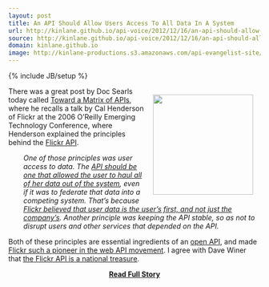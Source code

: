 ```yaml
---
layout: post
title: An API Should Allow Users Access To All Data In A System
url: http://kinlane.github.io/api-voice/2012/12/16/an-api-should-allow-users-access-to-all-data-in-a-system/
source: http://kinlane.github.io/api-voice/2012/12/16/an-api-should-allow-users-access-to-all-data-in-a-system/
domain: kinlane.github.io
image: http://kinlane-productions.s3.amazonaws.com/api-evangelist-site/blog/flickr-logo.jpg
---
```

{% include JB/setup %}<p><p><a title="Flickr APII" href="http://www.flickr.com/services/api/"><img style="padding: 15px;" src="https://s3.amazonaws.com/kinlane-productions/flickr.jpg" alt="" width="200" align="right" /></a></p>
<p>There was a great post by Doc Searls today called <a href="http://blogs.law.harvard.edu/vrm/2012/12/16/toward-a-matrix-of-apis/">Toward a Matrix of APIs</a>, where he recalls a talk by Cal Henderson of Flickr at the 2006 O&rsquo;Reilly Emerging Technology Conference, where Henderson explained the principles behind the <a title="Flickr API" href="http://www.flickr.com/services/api/">Flickr API</a>.</p>
<p style="padding-left: 30px;"><em>One of those principles was user access to data.   The <span style="text-decoration: underline;">API should be one that allowed the user to haul all of her data out of the system</span>, even if it was to federate that data into a competing system. That&rsquo;s because <span style="text-decoration: underline;">Flickr believed that user data is the user&rsquo;s first, and not just the company&rsquo;s</span>.  Another principle was keeping the API stable, so as not to disrupt users and other services that depended on the API.</em></p>
<p>Both of these principles are essential ingredients of an <a title="open API" href="/2012/05/30/public-api-vs-open-api/">open API</a>, and made <a href="http://blog.apievangelist.com/2011/02/09/history-of-apis-flickr-api/">Flickr such a pioneer in the web API movement</a>.  I agree with Dave Winer that <a title="the Flickr API is a national treasure" href="http://threads2.scripting.com/2012/december/aNationalTreasure">the Flickr API is a national treasure</a>.</p></p>
<center><p><a href="http://kinlane.github.io/api-voice/2012/12/16/an-api-should-allow-users-access-to-all-data-in-a-system/" style='padding:25px; font-sze:18px; font-weight: bold;'>Read Full Story</a></p></center>
